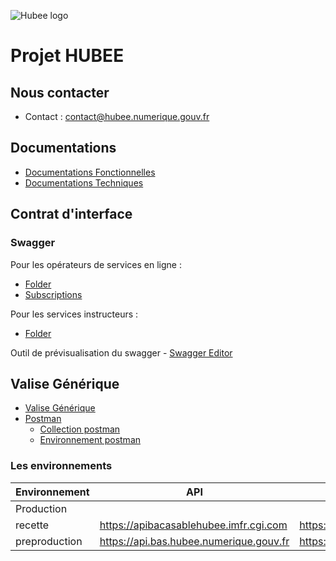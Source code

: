 ![Hubee logo](https://apirecettenhube.imfr.cgi.com/authenticationendpoint/images/logo_hubee.png)





# Projet HUBEE

## Nous contacter
- Contact : contact@hubee.numerique.gouv.fr

## Documentations
- [Documentations Fonctionnelles](https://github.com/dinum-HubEE/Documentations/releases/latest/download/DocumentationsFonctionnelles.zip)
- [Documentations Techniques](https://github.com/dinum-HubEE/Documentations/releases/latest/download/DocumentationsTechniques.zip)

## Contrat d'interface
  
### Swagger
Pour les opérateurs de services en ligne :
- [Folder](https://github.com/dinum-HubEE/Documentations/releases/latest/download/swagger.zip)
- [Subscriptions](https://github.com/dinum-HubEE/Documentations/releases/latest/download/swagger.zip)

Pour les services instructeurs :
- [Folder](https://github.com/dinum-HubEE/Documentations/releases/latest/download/swagger.zip)

Outil de prévisualisation du swagger - [Swagger Editor](https://editor.swagger.io/)

## Valise Générique

- [Valise Générique](https://github.com/dinum-HubEE/Documentations/releases/latest/download/valiseGenerique.zip)
- [Postman](https://www.postman.com/downloads/)
	- [Collection postman](https://github.com/dinum-HubEE/Documentations/tree/main/Documentations%20Techniques/valise_g%C3%A9n%C3%A9rique/COLLECTION)
	- [Environnement postman](https://github.com/dinum-HubEE/Documentations/tree/main/Documentations%20Techniques/valise_g%C3%A9n%C3%A9rique/ENVIRONNEMENT)


### Les environnements
|Environnement|API|TOKEN|PORTAIL|
|-|-|-|-|
|Production|||https://hubee.numerique.gouv.fr|
|recette|https://apibacasablehubee.imfr.cgi.com|https://apibacasablehubee.imfr.cgi.com/token|https://portailbacasablehubee.imfr.cgi.com/|
|preproduction|https://api.bas.hubee.numerique.gouv.fr|https://auth.bas.hubee.numerique.gouv.fr/oauth2/token|https://portail.bas.hubee.numerique.gouv.fr/|

